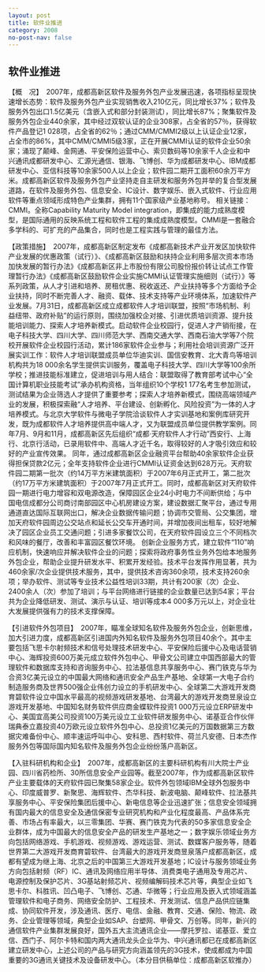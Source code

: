 ```yaml
---
layout: post
title: 软件业推进
category: 2008
no-post-nav: false
---
```


##  软件业推进

【概　况】　2007年，成都高新区软件及服务外包产业发展迅速，各项指标呈现快速增长态势：软件及服务外包产业实现销售收入210亿元，同比增长37%；软件及服务外包出口1.5亿美元（含嵌入式和部分封装测试），同比增长87%；聚集软件及服务外包企业440余家，其中经过双软认证的企业308家，占全省的57％，获得软件产品登记1 028项，占全省的62％；通过CMM/CMMI2级以上认证企业12家，占全市的86%，其中CMM/CMMI5级3家，正在开展CMMI认证的软件企业50余家；涌现了颠峰、金网通、平安保险运营中心、索贝数码等10余家千人企业和中兴通讯成都研发中心、汇源光通信、银海、飞博创、华为成都研发中心、IBM成都研发中心、亚信科技等10余家500人以上企业；软件园二期开工面积60余万平方米。成都高新区软件及服务外包产业坚持走自主研发和服务外包并举的复合型发展道路，在软件及服务外包、信息安全、IC设计、数字娱乐、嵌入式软件、行业应用软件等重点领域形成特色产业集群，拥有11个国家级产业基地称号。
相关链接：CMMI。全称Capability Maturity Model integration，即集成的能力成熟度模型，是国际通用的反映系统工程和软件工程的集成成熟度模型。CMMI是一套融合多学科的、可扩充的产品集合，同时也是工程实践与管理的最佳方法。
 
【政策措施】　2007年，成都高新区制定发布《成都高新技术产业开发区加快软件产业发展的优惠政策（试行）》、《成都高新区鼓励和扶持企业利用多层次资本市场加快发展的暂行办法》《成都高新区非上市股份有限公司股份报价转让试点工作管理暂行办法》《成都高新区鼓励软件企业实施CMMI认证管理实施细则（试行）》等系列政策，从人才引进和培养、房租优惠、税收返还、产业扶持等多个方面给予企业扶持，同时不断完善人才、融资、载体、技术支持等产业环境体系，加速软件产业发展。7月31日，成都高新区成立成都软件人才培训联盟，按照“市场机制、利益纽带、政府补贴”的运行原则，围绕加强校企对接、引进优质培训资源、提升技能培训能力、探索人才培养新模式。启动软件企业校园行，促进人才产销衔接，在电子科技大学、四川大学、四川师范大学、西南交通大学、西南石油大学等7个院校开展软件企业校园行活动，累计186家软件企业参与；利用社会培训资源广泛开展实训工作：软件人才培训联盟成员单位华迪实训、国信安教育、北大青鸟等培训机构共为18 000余名学生提供实训服务，覆盖电子科技大学、四川大学等100余所学校；推进技能标准建立，促进培训与用人结合：联盟取得了教育部考试中心“全国计算机职业技能考试”承办机构资格，当年组织10个学校1 177名考生参加测试，测试结果为企业筛选人才提供了重要参考；探索人才培养新模式，围绕高端领域产业的发展，积极探索融“人才培养、平台建设、创新孵化、风险投资”为一体的人才培养模式。与北京大学软件与微电子学院洽谈软件人才实训基地和案例库研究开发，既为成都软件人才培养提供高中端人才，又为联盟成员单位提供教学案例。同年7月、9月和11月，成都高新区先后组织“成都·天府软件人才行动”西安行、上海行、北京行活动，已录用软件中、高端人才近千名，取得较好的人才吸引效应和较好的产业宣传效果。
同年，通过成都高新区企业融资平台帮助40余家软件企业获得担保贷款2亿元；全年支持软件企业进行CMMI认证资金达到628万元。天府软件园二期第一批次（约14万平方米建筑面积）于2007年6月正式开工，第二批次（约17万平方米建筑面积）于2007年7月正式开工。同时，成都高新区对天府软件园一期进行电力增容和双电源改造，保障园区企业24小时电力不间断供给；与中国电信成都分公司商讨南部园区中心机房建设方案，建设数据汇聚平台，通过专用通道直达国际互联网出口，解决企业数据传输问题；协调市交管局、公交集团，增加天府软件园周边公交站点和延长公交车开通时间，并增加夜间出租车，较好地解决了园区企业员工交通问题；引进多家餐饮公司，在天府软件园设立三个不同档次和风味的餐厅，改善和丰富园区餐饮环境。
创新企业服务方式，建立软件“110”响应机制，快速响应并解决软件企业的问题；探索将政府事务性业务外包给本地服务外包企业，帮助企业提升研发水平、积累开发经验。技术平台发挥作用显著，共为460余家/次企业提供技术服务，其中，提供技术咨询360余项，技术支持260余项；举办软件、测试等专业技术公益性培训33期，共计有200家（次）企业、2400余人（次）参加了培训；与平台网络进行链接的企业数量已达到54家；平台共为企业降低研发、测试、演示与认证、培训等成本4 000多万元以上，对企业壮大发展提供强有力的技术支撑保障。
 
【引进软件外包项目】　2007年，瞄准全球知名软件及服务外包企业，创新思维，加大引进力度，成都高新区引进国内外知名软件及服务外包项目40余个。其中主要包括飞思卡尔射频技术和信号处理技术研发中心、平安保险后援中心及电话营销中心、海辉投资600万美元成立软件外包中心、甲骨文公司建立中国西部最大的管理软件和数据库支持和咨询服务中心、拉法基信息共享服务中心、赛门铁克与华为合资3亿美元设立的中国最大网络和通讯安全产品生产基地、全球第一大电子合约制造服务商及世界500强企业伟创力设立的手机研发中心、全球第二大游戏开发商育碧软件设立中国水平最高的视频游戏研发基地、台湾最大的游戏开发商昱泉设立游戏开发基地、中国知名财务软件供应商金蝶软件投资1 000万元设立ERP研发中心、美国宜高美公司投资100万美元设立工业软件研发服务中心、诺基亚合作伙伴瑞典泰立嘉投资40万欧元设立软件外包中心、总投资1亿美元的万国数据第三方数据灾难备份中心、顺丰速运呼叫中心、安科思、西村软件、荷兰凡安德、日本杰作服务外包等国际国内知名软件及服务外包企业纷纷落户高新区。
 
【入驻科研机构和企业】　2007年，成都高新区的主要科研机构有川大院士产业园、四川省药检所、30所信息安全产业园等。截至2007年，作为成都高新区软件产业主要载体的天府软件园已聚集58家企业。软件外包领域IBM全球外包服务中心、印度威普罗、新聚思、海辉软件、杰华科技、新波电脑、颠峰软件、拉法基共享服务中心、平安保险集团后援中心、新电信息等企业迅速扩张；信息安全领域拥有国内最大的信息安全及通信保密专业研究机构和产业化程度最高、产品体系完善、市场占有率最大，以三零集团、华赛、赛门铁克为代表的50多家信息安全企业群体，成为中国最大的信息安全产品的研发生产基地之一；数字娱乐领域业务方向包括网络游戏、手机游戏、视频游戏、游戏运营、测试、数媒客户服务等，随着世界第二大游戏开发商育碧软件、台湾最大的游戏开发商昱泉落户成都高新区，成都有望成为继上海、北京之后的中国第三大游戏开发基地；IC设计与服务领域业务方向包括射频（RF）IC、通讯及网络应用半导体、消费类电子通用及专用芯片、电源控制及保护芯片、3G基站射频芯片、视频编解码技术芯片等，典型企业如飞思卡尔、科胜讯、凹凸电子、飞博创、芯通、华微等；行业应用及嵌入式领域涵盖管理软件和电子商务、网络安全防护、工程技术、开发测试、信息产品供应链集成、协同软件开发，涉及通讯、医疗、电信、金融、教育、交通、保险、物流、政务、企业管理等领域，典型企业如SAP、台塑网、甲骨文、万创等。同年，新兴的通信软件产业集群发展良好，国外五大主流通讯企业——摩托罗拉、诺基亚、爱立信、西门子、阿尔卡特和国内两大通讯龙头企业华为、中兴通讯都已在成都高新区建立研发中心，上述公司的产品与研究方向涵盖领先的3G技术，使成都成为中国重要的3G通讯关键技术及设备研发中心。（本分目供稿单位：成都高新区软推办）
 
